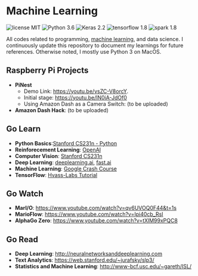 # Machine Learning

![license MIT](https://img.shields.io/github/license/mashape/apistatus.svg)
![Python 3.6](https://img.shields.io/badge/python-3.6-blue.svg)
![Keras 2.2](https://img.shields.io/badge/keras-2.2-red.svg)
![tensorflow 1.8](https://img.shields.io/badge/tensorflow-1.8-orange.svg)
![spark 1.8](https://img.shields.io/badge/spark-2.3-yellow.svg)


All codes related to programming, [machine learning](https://en.wikipedia.org/wiki/Machine_learning), and data science. I continuously update this repository to document my learnings for future references. Otherwise noted, I mostly use Python 3 on MacOS. 
 
## Raspberry Pi Projects 
- **PiNest**
  - Demo Link: https://youtu.be/vsZC-V8orcY.
  - Initial stage: https://youtu.be/lN0iA-JdOf0
  - Using Amazon Dash as a Camera Switch: (to be uploaded)
- **Amazon Dash Hack**: (to be uploaded)

## Go Learn  
- **Python Basics**:[Stanford CS231n - Python](http://cs231n.github.io/python-numpy-tutorial/)
- **Reinforecement Learning**: [OpenAI](https://gym.openai.com)
- **Computer Vision**: [Stanford CS231n](http://cs231n.stanford.edu)
- **Deep Learning**: [deeplearning.ai](https://deeplearning.ai), [fast.ai](https://fast.ai)
- **Machine Learning**: [Google Crash Course](https://developers.google.com/machine-learning/crash-course/ml-intro)
- **TensorFlow**: [Hvass-Labs Tutorial](https://github.com/Hvass-Labs/TensorFlow-Tutorials)

## Go Watch
- **MarI/O**: https://www.youtube.com/watch?v=qv6UVOQ0F44&t=1s
- **MarioFlow**: https://www.youtube.com/watch?v=Ipi40cb_RsI
- **AlphaGo Zero**: https://www.youtube.com/watch?v=tXlM99xPQC8

## Go Read
- **Deep Learning**: http://neuralnetworksanddeeplearning.com
- **Text Analytics**: https://web.stanford.edu/~jurafsky/slp3/
- **Statistics and Machine Learning**: http://www-bcf.usc.edu/~gareth/ISL/

